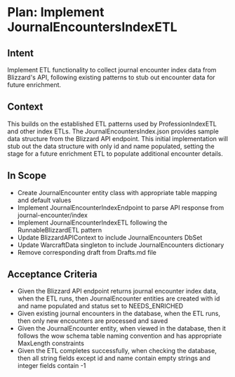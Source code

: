 # Plan: Implement JournalEncountersIndexETL

## Intent  
Implement ETL functionality to collect journal encounter index data from Blizzard's API, following existing patterns to stub out encounter data for future enrichment.

## Context  
This builds on the established ETL patterns used by ProfessionIndexETL and other index ETLs. The JournalEncountersIndex.json provides sample data structure from the Blizzard API endpoint. This initial implementation will stub out the data structure with only id and name populated, setting the stage for a future enrichment ETL to populate additional encounter details.

## In Scope  
- Create JournalEncounter entity class with appropriate table mapping and default values
- Implement JournalEncounterIndexEndpoint to parse API response from journal-encounter/index
- Implement JournalEncounterIndexETL following the RunnableBlizzardETL pattern
- Update BlizzardAPIContext to include JournalEncounters DbSet
- Update WarcraftData singleton to include JournalEncounters dictionary
- Remove corresponding draft from Drafts.md file

## Acceptance Criteria  
- Given the Blizzard API endpoint returns journal encounter index data, when the ETL runs, then JournalEncounter entities are created with id and name populated and status set to NEEDS_ENRICHED
- Given existing journal encounters in the database, when the ETL runs, then only new encounters are processed and saved
- Given the JournalEncounter entity, when viewed in the database, then it follows the wow schema table naming convention and has appropriate MaxLength constraints
- Given the ETL completes successfully, when checking the database, then all string fields except id and name contain empty strings and integer fields contain -1